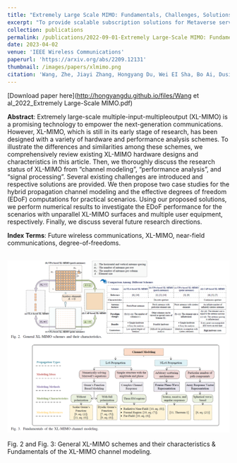 ```yaml
---
title: "Extremely Large Scale MIMO: Fundamentals, Challenges, Solutions, and Future Directions"
excerpt: "To provide scalable subscription solutions for Metaverse services, we propose a new concept, named Metaverse-as-a-Service (MaaS), in which various physical-virtual components and technologies in the Metaverse can be delivered as services. Furthermore, to unify the management and orchestration of MaaS, we propose a novel framework, called Slicing4Meta, to customize Metaverse services by intelligently integrating MaaS models and the associated multi-dimensional resources on the components and technologies."
collection: publications
permalink: /publications/2022-09-01-Extremely Large-Scale MIMO: Fundamentals, Challenges, Solutions, and Future Directions
date: 2023-04-02
venue: 'IEEE Wireless Communications'
paperurl: 'https://arxiv.org/abs/2209.12131'
thumbnail: /images/papers/xlmimo.png
citation: 'Wang, Zhe, Jiayi Zhang, Hongyang Du, Wei EI Sha, Bo Ai, Dusit Niyato, and Mérouane Debbah. "Extremely Large-Scale MIMO: Fundamentals, Challenges, Solutions, and Future Directions." IEEE Wireless Communications, arXiv preprint arXiv:2209.12131 (2023).'
---
```


[Download paper here](http://hongyangdu.github.io/files/Wang et al_2022_Extremely Large-Scale MIMO.pdf)

**Abstract**: Extremely large-scale multiple-input-multipleoutput (XL-MIMO) is a promising technology to empower the next-generation communications. However, XL-MIMO, which is still in its early stage of research, has been designed with a variety of hardware and performance analysis schemes. To illustrate the differences and similarities among these schemes, we comprehensively review existing XL-MIMO hardware designs and characteristics in this article. Then, we thoroughly discuss the research status of XL-MIMO from “channel modeling”, “performance analysis”, and “signal processing”. Several existing challenges are introduced and respective solutions are provided. We then propose two case studies for the hybrid propagation channel modeling and the effective degrees of freedom (EDoF) computations for practical scenarios. Using our proposed solutions, we perform numerical results to investigate the EDoF performance for the scenarios with unparallel XL-MIMO surfaces and multiple user equipment, respectively. Finally, we discuss several future research directions.

**Index Terms**: Future wireless communications, XL-MIMO, near-field communications, degree-of-freedoms.

<br/><img src='/images/papers/xlmimo.png' width = "700">

Fig. 2 and Fig. 3: General XL-MIMO schemes and their characteristics & Fundamentals of the XL-MIMO channel modeling.